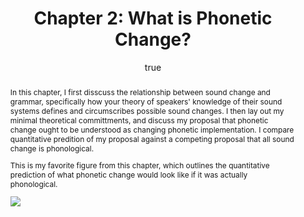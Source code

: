 ---
layout: paper
title: "Chapter 2: What is Phonetic Change?"
year: 2013
author: [ { name: "Josef Fruehwald", url: "https://jofrhwld.github.io" }]
abstract: "<p>In this chapter, I first disscuss the relationship between sound change and grammar, specifically how your theory of speakers' knowledge of their sound systems defines and circumscribes possible sound changes. I then lay out my minimal theoretical committments, and discuss my proposal that phonetic change ought to be understood as changing phonetic implementation. I compare quantitative predition of my proposal against a competing proposal that all sound change is phonological.</p>
<p>This is my favorite figure from this chapter, which outlines the quantitative prediction of what phonetic change would look like if it was actually phonological.</p>
<p>
<img src = '//jofrhwld.github.io/assets/ch2_plot_mix.png' style='max-width:100%;max-height:300px;'></img>
</p>"
presented: []
published: []
docs: [{format: "Chapter 2", url: "/papers/fruehwald_chapter2.pdf", local: true}]
categories: [dissertation]
display-category: "Chapter"
comments: true
---